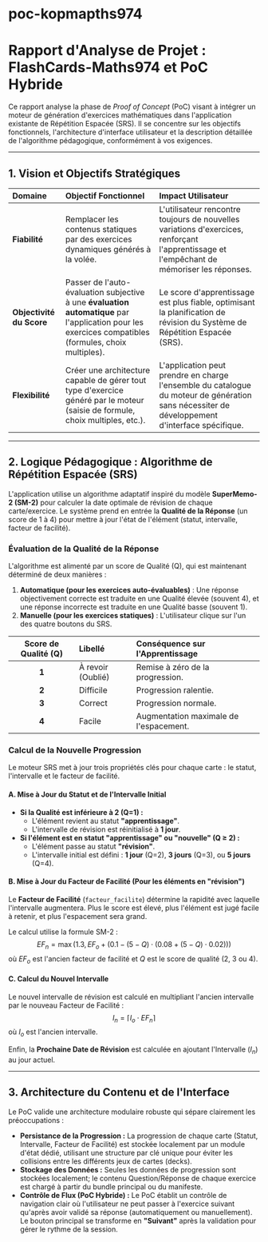 # poc-kopmapths974
# Rapport d'Analyse de Projet : FlashCards-Maths974 et PoC Hybride

Ce rapport analyse la phase de *Proof of Concept* (PoC) visant à intégrer un moteur de génération d'exercices mathématiques dans l'application existante de Répétition Espacée (SRS). Il se concentre sur les objectifs fonctionnels, l'architecture d'interface utilisateur et la description détaillée de l'algorithme pédagogique, conformément à vos exigences.

***

## 1. Vision et Objectifs Stratégiques

| Domaine | Objectif Fonctionnel | Impact Utilisateur |
| :--- | :--- | :--- |
| **Fiabilité** | Remplacer les contenus statiques par des exercices dynamiques générés à la volée. | L'utilisateur rencontre toujours de nouvelles variations d'exercices, renforçant l'apprentissage et l'empêchant de mémoriser les réponses. |
| **Objectivité du Score** | Passer de l'auto-évaluation subjective à une **évaluation automatique** par l'application pour les exercices compatibles (formules, choix multiples). | Le score d'apprentissage est plus fiable, optimisant la planification de révision du Système de Répétition Espacée (SRS). |
| **Flexibilité** | Créer une architecture capable de gérer tout type d'exercice généré par le moteur (saisie de formule, choix multiples, etc.). | L'application peut prendre en charge l'ensemble du catalogue du moteur de génération sans nécessiter de développement d'interface spécifique. |

***

## 2. Logique Pédagogique : Algorithme de Répétition Espacée (SRS)

L'application utilise un algorithme adaptatif inspiré du modèle **SuperMemo-2 (SM-2)** pour calculer la date optimale de révision de chaque carte/exercice. Le système prend en entrée la **Qualité de la Réponse** (un score de 1 à 4) pour mettre à jour l'état de l'élément (statut, intervalle, facteur de facilité).

### Évaluation de la Qualité de la Réponse

L'algorithme est alimenté par un score de Qualité (Q), qui est maintenant déterminé de deux manières :
1.  **Automatique (pour les exercices auto-évaluables)** : Une réponse objectivement correcte est traduite en une Qualité élevée (souvent 4), et une réponse incorrecte est traduite en une Qualité basse (souvent 1).
2.  **Manuelle (pour les exercices statiques)** : L'utilisateur clique sur l'un des quatre boutons du SRS.

| Score de Qualité (Q) | Libellé | Conséquence sur l'Apprentissage |
| :---: | :--- | :--- |
| **1** | À revoir (Oublié) | Remise à zéro de la progression. |
| **2** | Difficile | Progression ralentie. |
| **3** | Correct | Progression normale. |
| **4** | Facile | Augmentation maximale de l'espacement. |

### Calcul de la Nouvelle Progression

Le moteur SRS met à jour trois propriétés clés pour chaque carte : le statut, l'intervalle et le facteur de facilité.

#### A. Mise à Jour du Statut et de l'Intervalle Initial

* **Si la Qualité est inférieure à 2 (Q=1) :**
    * L'élément revient au statut **"apprentissage"**.
    * L'intervalle de révision est réinitialisé à **1 jour**.
* **Si l'élément est en statut "apprentissage" ou "nouvelle" (Q ≥ 2) :**
    * L'élément passe au statut **"révision"**.
    * L'intervalle initial est défini : **1 jour** (Q=2), **3 jours** (Q=3), ou **5 jours** (Q=4).

#### B. Mise à Jour du Facteur de Facilité (Pour les éléments en "révision")

Le **Facteur de Facilité** (`facteur_facilite`) détermine la rapidité avec laquelle l'intervalle augmentera. Plus le score est élevé, plus l'élément est jugé facile à retenir, et plus l'espacement sera grand.

Le calcul utilise la formule SM-2 :
$$EF_{n} = \max(1.3, EF_{o} + (0.1 - (5 - Q) \cdot (0.08 + (5 - Q) \cdot 0.02)))$$
où $EF_{o}$ est l'ancien facteur de facilité et $Q$ est le score de qualité (2, 3 ou 4).

#### C. Calcul du Nouvel Intervalle

Le nouvel intervalle de révision est calculé en multipliant l'ancien intervalle par le nouveau Facteur de Facilité :
$$I_{n} = \lceil I_{o} \cdot EF_{n} \rceil$$
où $I_{o}$ est l'ancien intervalle.

Enfin, la **Prochaine Date de Révision** est calculée en ajoutant l'Intervalle ($I_n$) au jour actuel.

***

## 3. Architecture du Contenu et de l'Interface

Le PoC valide une architecture modulaire robuste qui sépare clairement les préoccupations :

* **Persistance de la Progression :** La progression de chaque carte (Statut, Intervalle, Facteur de Facilité) est stockée localement par un module d'état dédié, utilisant une structure par clé unique pour éviter les collisions entre les différents jeux de cartes (decks).
* **Stockage des Données :** Seules les données de progression sont stockées localement; le contenu Question/Réponse de chaque exercice est chargé à partir du bundle principal ou du manifeste.
* **Contrôle de Flux (PoC Hybride) :** Le PoC établit un contrôle de navigation clair où l'utilisateur ne peut passer à l'exercice suivant qu'après avoir validé sa réponse (automatiquement ou manuellement). Le bouton principal se transforme en **"Suivant"** après la validation pour gérer le rythme de la session.
